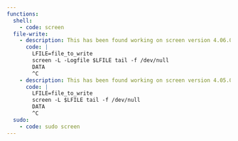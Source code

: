 ```yaml
---
functions:
  shell:
    - code: screen
  file-write:
    - description: This has been found working on screen version 4.06.02. The file has a trailing `^C` character.
      code: |
        LFILE=file_to_write
        screen -L -Logfile $LFILE tail -f /dev/null
        DATA
        ^C
    - description: This has been found working on screen version 4.05.00. The file has a trailing `^C` character.
      code: |
        LFILE=file_to_write
        screen -L $LFILE tail -f /dev/null
        DATA
        ^C
  sudo:
    - code: sudo screen
---
```

